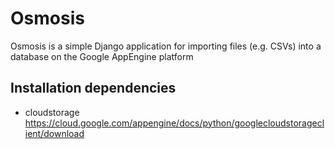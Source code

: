 # Osmosis

Osmosis is a simple Django application for importing files (e.g. CSVs)
into a database on the Google AppEngine platform

## Installation dependencies

* cloudstorage
https://cloud.google.com/appengine/docs/python/googlecloudstorageclient/download
